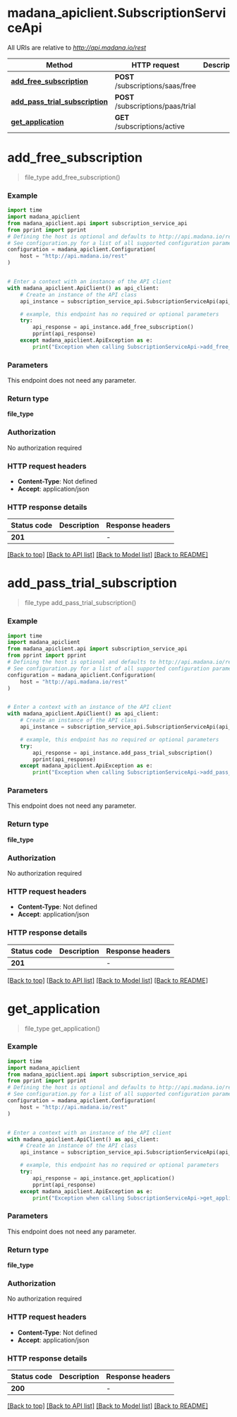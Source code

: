 # madana_apiclient.SubscriptionServiceApi

All URIs are relative to *http://api.madana.io/rest*

Method | HTTP request | Description
------------- | ------------- | -------------
[**add_free_subscription**](SubscriptionServiceApi.md#add_free_subscription) | **POST** /subscriptions/saas/free | 
[**add_pass_trial_subscription**](SubscriptionServiceApi.md#add_pass_trial_subscription) | **POST** /subscriptions/paas/trial | 
[**get_application**](SubscriptionServiceApi.md#get_application) | **GET** /subscriptions/active | 


# **add_free_subscription**
> file_type add_free_subscription()



### Example

```python
import time
import madana_apiclient
from madana_apiclient.api import subscription_service_api
from pprint import pprint
# Defining the host is optional and defaults to http://api.madana.io/rest
# See configuration.py for a list of all supported configuration parameters.
configuration = madana_apiclient.Configuration(
    host = "http://api.madana.io/rest"
)


# Enter a context with an instance of the API client
with madana_apiclient.ApiClient() as api_client:
    # Create an instance of the API class
    api_instance = subscription_service_api.SubscriptionServiceApi(api_client)

    # example, this endpoint has no required or optional parameters
    try:
        api_response = api_instance.add_free_subscription()
        pprint(api_response)
    except madana_apiclient.ApiException as e:
        print("Exception when calling SubscriptionServiceApi->add_free_subscription: %s\n" % e)
```

### Parameters
This endpoint does not need any parameter.

### Return type

**file_type**

### Authorization

No authorization required

### HTTP request headers

 - **Content-Type**: Not defined
 - **Accept**: application/json

### HTTP response details
| Status code | Description | Response headers |
|-------------|-------------|------------------|
**201** |  |  -  |

[[Back to top]](#) [[Back to API list]](../README.md#documentation-for-api-endpoints) [[Back to Model list]](../README.md#documentation-for-models) [[Back to README]](../README.md)

# **add_pass_trial_subscription**
> file_type add_pass_trial_subscription()



### Example

```python
import time
import madana_apiclient
from madana_apiclient.api import subscription_service_api
from pprint import pprint
# Defining the host is optional and defaults to http://api.madana.io/rest
# See configuration.py for a list of all supported configuration parameters.
configuration = madana_apiclient.Configuration(
    host = "http://api.madana.io/rest"
)


# Enter a context with an instance of the API client
with madana_apiclient.ApiClient() as api_client:
    # Create an instance of the API class
    api_instance = subscription_service_api.SubscriptionServiceApi(api_client)

    # example, this endpoint has no required or optional parameters
    try:
        api_response = api_instance.add_pass_trial_subscription()
        pprint(api_response)
    except madana_apiclient.ApiException as e:
        print("Exception when calling SubscriptionServiceApi->add_pass_trial_subscription: %s\n" % e)
```

### Parameters
This endpoint does not need any parameter.

### Return type

**file_type**

### Authorization

No authorization required

### HTTP request headers

 - **Content-Type**: Not defined
 - **Accept**: application/json

### HTTP response details
| Status code | Description | Response headers |
|-------------|-------------|------------------|
**201** |  |  -  |

[[Back to top]](#) [[Back to API list]](../README.md#documentation-for-api-endpoints) [[Back to Model list]](../README.md#documentation-for-models) [[Back to README]](../README.md)

# **get_application**
> file_type get_application()



### Example

```python
import time
import madana_apiclient
from madana_apiclient.api import subscription_service_api
from pprint import pprint
# Defining the host is optional and defaults to http://api.madana.io/rest
# See configuration.py for a list of all supported configuration parameters.
configuration = madana_apiclient.Configuration(
    host = "http://api.madana.io/rest"
)


# Enter a context with an instance of the API client
with madana_apiclient.ApiClient() as api_client:
    # Create an instance of the API class
    api_instance = subscription_service_api.SubscriptionServiceApi(api_client)

    # example, this endpoint has no required or optional parameters
    try:
        api_response = api_instance.get_application()
        pprint(api_response)
    except madana_apiclient.ApiException as e:
        print("Exception when calling SubscriptionServiceApi->get_application: %s\n" % e)
```

### Parameters
This endpoint does not need any parameter.

### Return type

**file_type**

### Authorization

No authorization required

### HTTP request headers

 - **Content-Type**: Not defined
 - **Accept**: application/json

### HTTP response details
| Status code | Description | Response headers |
|-------------|-------------|------------------|
**200** |  |  -  |

[[Back to top]](#) [[Back to API list]](../README.md#documentation-for-api-endpoints) [[Back to Model list]](../README.md#documentation-for-models) [[Back to README]](../README.md)


